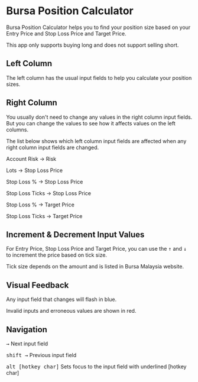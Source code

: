 # Bursa Position Calculator

Bursa Position Calculator helps you to find your position size based on your Entry Price and Stop Loss Price and Target Price.

This app only supports buying long and does not support selling short.

## Left Column

The left column has the usual input fields to help you calculate your position sizes.

## Right Column

You usually don't need to change any values in the right column input fields. But you can change the values to see how it affects values on the left columns.

The list below shows which left column input fields are affected when any right column input fields are changed.

Account Risk -> Risk

Lots -> Stop Loss Price

Stop Loss % -> Stop Loss Price

Stop Loss Ticks -> Stop Loss Price

Stop Loss % -> Target Price

Stop Loss Ticks -> Target Price

## Increment & Decrement Input Values

For Entry Price, Stop Loss Price and Target Price, you can use the <kbd>↑</kbd> and <kbd>↓</kbd> to increment the price based on tick size.

Tick size depends on the amount and is listed in Bursa Malaysia website.

## Visual Feedback

Any input field that changes will flash in blue.

Invalid inputs and erroneous values are shown in red.

## Navigation

<kbd>→</kbd>	Next input field

<kbd>shift →</kbd>	Previous input field

<kbd>alt [hotkey char]</kbd>	Sets focus to the input field with underlined [hotkey char]

